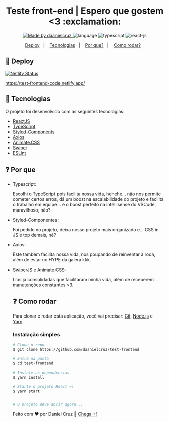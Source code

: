 <h1 align="center">
Teste front-end | Espero que gostem <3 :exclamation:
</h1>

<p align="center">
<a href="https://www.linkedin.com/in/danielfercruz/">
<img alt="Made by daanielcruz" src="https://img.shields.io/badge/made%20by-daanielcruz-%23282C34?style=flat-square">
</a>

<img alt="language" src="https://img.shields.io/badge/Language-pt_BR-%23282C34.svg?style=flat-square">
<img alt="typescript" src="https://img.shields.io/badge/-TypeScript-%23282C34?style=flat-square&logo=typescript&logoColor=007bcd">
<img alt="react-js" src="https://img.shields.io/badge/-ReactJS-%23282C34?style=flat-square&logo=react">

</p>
<p align="center">
  <a href="#-deploy">Deploy</a>&nbsp;&nbsp;&nbsp;|&nbsp;&nbsp;&nbsp;
  <a href="#-tecnologias">Tecnologias</a>&nbsp;&nbsp;&nbsp;|&nbsp;&nbsp;&nbsp;
  <a href="#-por-que">Por que?</a>&nbsp;&nbsp;&nbsp;|&nbsp;&nbsp;&nbsp;
  <a href="#-como-rodar">Como rodar?</a>&nbsp;&nbsp;&nbsp;
</p>

## 🚀 Deploy

[![Netlify Status](https://api.netlify.com/api/v1/badges/48bc5cff-dde8-4807-a8a0-4a0db8ecb9bc/deploy-status)](https://app.netlify.com/sites/test-frontend-code/deploys)

https://test-frontend-code.netlify.app/

## 🔧 Tecnologias

O projeto foi desenvolvido com as seguintes tecnologias:

- [ReactJS][react]
- [TypeScript][typescript]
- [Styled-Components][styled-components]
- [Axios][axios]
- [Animate.CSS][animate-css]
- [Swiper][swiper]
- [ESLint][eslint]

## ❓ Por que

<p align="center">
<ul>
  <li>Typescript:</li> 
  <p> Escolhi o TypeScript pois facilita nossa vida, hehehe... não nos permite cometer certos erros, dá um boost na escalabilidade do projeto e facilita o trabalho em equipe... e o boost perfeito na intellisense do VSCode, maravilhoso, não? </p>
  <li>Styled-Componentes:</li> 
  <p>Foi pedido no projeto, deixa nosso projeto mais organizado e... CSS in JS é top demais, né?</p>
  <li>Axios:</li> 
  <p>Este também facilita nossa vida, nos poupando de reinventar a roda, além de estar no HYPE da galera kkk.</p>
    <li>SwiperJS e Animate.CSS:</li> 
  <p>Libs já consolidadas que facilitaram minha vida, além de receberem manutenções constantes <3. </p>
</ ul>


## ❓ Como rodar

Para clonar e rodar esta aplicação, você vai precisar: [Git](https://git-scm.com), [Node.js][nodejs] e [Yarn].

### Instalação simples

```bash
# Clone o repo
$ git clone https://github.com/daanielcruz/test-frontend

# Entre na pasta
$ cd test-frontend

# Instale as dependencias
$ yarn install

# Starte o projeto React =)
$ yarn start


# O projeto deve abrir agora...
```

Feito com ♥ por Daniel Cruz :wave: [Chega +!](https://www.linkedin.com/in/danielfercruz/)

[react]: https://reactjs.org
[nodejs]: https://nodejs.org/en/
[typescript]: https://www.typescriptlang.org/
[styled-components]: https://styled-components.com/
[swiper]: https://swiperjs.com/
[axios]: https://github.com/axios/axios
[animate-css]: https://animate.style/
[yarn]: https://yarnpkg.com/
[vs]: https://code.visualstudio.com/
[eslint]: https://eslint.org/
[vceditconfig]: https://marketplace.visualstudio.com/items?itemName=EditorConfig.EditorConfig
[vceslint]: https://marketplace.visualstudio.com/items?itemName=dbaeumer.vscode-eslint
[prettier]: https://marketplace.visualstudio.com/items?itemName=esbenp.prettier-vscode
